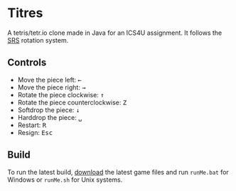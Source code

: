 # Titres

A tetris/tetr.io clone made in Java for an ICS4U assignment. It follows the [SRS](https://harddrop.com/wiki/SRS) rotation system.

## Controls
- Move the piece left: <kbd>←</kbd> 
- Move the piece right: <kbd>→</kbd>
- Rotate the piece clockwise: <kbd>↑</kbd>
- Rotate the piece counterclockwise: <kbd>Z</kbd>
- Softdrop the piece: <kbd>↓</kbd>
- Harddrop the piece: <kbd>␣</kbd>
- Restart: <kbd>R</kbd>
- Resign: <kbd>Esc</kbd>


## Build
To run the latest build, [download](https://github.com/todaybrian/ics4u-assignment/archive/refs/heads/master.zip) the latest game files and run `runMe.bat` for Windows or `runMe.sh` for Unix systems. 
